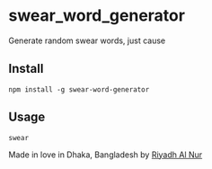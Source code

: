 # swear_word_generator
Generate random swear words, just cause  

## Install  
`npm install -g swear-word-generator`  

## Usage
`swear`  

Made in love in Dhaka, Bangladesh by [Riyadh Al Nur](https://twitter.com/riyadhalnur)
